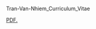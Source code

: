 


Tran-Van-Nhiem_Curriculum_Vitae

<a href="https://github.com/Nhiem/tran.github.io/blob/master/tran_cv.pdf" target="_blank">PDF.</a>
